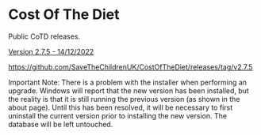 # Cost Of The Diet

Public CoTD releases.

[Version 2.7.5 - 14/12/2022](https://github.com/SaveTheChildrenUK/CostOfTheDiet/releases/download/v2.7.5/Cost-of-The-Diet-Setup-2.7.5.exe)

https://github.com/SaveTheChildrenUK/CostOfTheDiet/releases/tag/v2.7.5

Important Note: 
There is a problem with the installer when performing an upgrade. Windows will report that the new version has been installed, but the reality is that it is still running the previous version (as shown in the about page). Until this has been resolved, it will be necessary to first uninstall the current version prior to installing the new version. The database will be left untouched.
